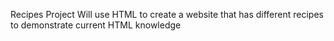 Recipes Project
Will use HTML to create a website that has different recipes to demonstrate current HTML knowledge